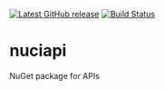 [![Latest GitHub release](https://img.shields.io/github/v/release/hmlendea/product-key-manager)](https://github.com/hmlendea/product-key-manager/releases/latest) [![Build Status](https://github.com/hmlendea/product-key-manager/actions/workflows/dotnet.yml/badge.svg)](https://github.com/hmlendea/product-key-manager/actions/workflows/dotnet.yml)

# nuciapi
NuGet package for APIs
